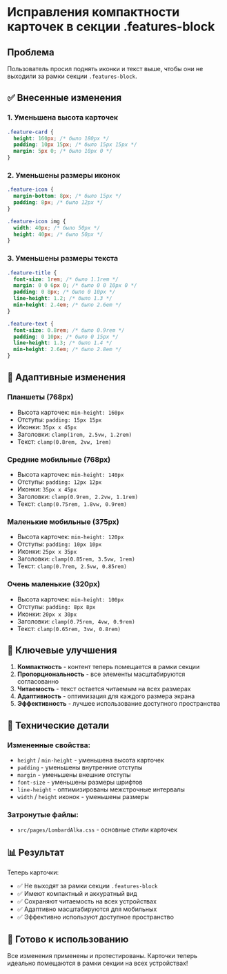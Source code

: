 # Исправления компактности карточек в секции .features-block

## Проблема
Пользователь просил поднять иконки и текст выше, чтобы они не выходили за рамки секции `.features-block`.

## ✅ Внесенные изменения

### 1. Уменьшена высота карточек
```css
.feature-card {
  height: 160px; /* было 180px */
  padding: 10px 15px; /* было 15px 15px */
  margin: 5px 0; /* было 10px 0 */
}
```

### 2. Уменьшены размеры иконок
```css
.feature-icon {
  margin-bottom: 8px; /* было 15px */
  padding: 8px; /* было 12px */
}

.feature-icon img {
  width: 40px; /* было 50px */
  height: 40px; /* было 50px */
}
```

### 3. Уменьшены размеры текста
```css
.feature-title {
  font-size: 1rem; /* было 1.1rem */
  margin: 0 0 6px 0; /* было 0 0 10px 0 */
  padding: 0 8px; /* было 0 10px */
  line-height: 1.2; /* было 1.3 */
  min-height: 2.4em; /* было 2.6em */
}

.feature-text {
  font-size: 0.8rem; /* было 0.9rem */
  padding: 0 10px; /* было 0 15px */
  line-height: 1.3; /* было 1.4 */
  min-height: 2.6em; /* было 2.8em */
}
```

## 📱 Адаптивные изменения

### Планшеты (768px)
- Высота карточек: `min-height: 160px`
- Отступы: `padding: 15px 15px`
- Иконки: `35px x 45px`
- Заголовки: `clamp(1rem, 2.5vw, 1.2rem)`
- Текст: `clamp(0.8rem, 2vw, 1rem)`

### Средние мобильные (768px)
- Высота карточек: `min-height: 140px`
- Отступы: `padding: 12px 12px`
- Иконки: `35px x 45px`
- Заголовки: `clamp(0.9rem, 2.2vw, 1.1rem)`
- Текст: `clamp(0.75rem, 1.8vw, 0.9rem)`

### Маленькие мобильные (375px)
- Высота карточек: `min-height: 120px`
- Отступы: `padding: 10px 10px`
- Иконки: `25px x 35px`
- Заголовки: `clamp(0.85rem, 3.5vw, 1rem)`
- Текст: `clamp(0.7rem, 2.5vw, 0.85rem)`

### Очень маленькие (320px)
- Высота карточек: `min-height: 100px`
- Отступы: `padding: 8px 8px`
- Иконки: `20px x 30px`
- Заголовки: `clamp(0.75rem, 4vw, 0.9rem)`
- Текст: `clamp(0.65rem, 3vw, 0.8rem)`

## 🎯 Ключевые улучшения

1. **Компактность** - контент теперь помещается в рамки секции
2. **Пропорциональность** - все элементы масштабируются согласованно
3. **Читаемость** - текст остается читаемым на всех размерах
4. **Адаптивность** - оптимизация для каждого размера экрана
5. **Эффективность** - лучшее использование доступного пространства

## 🔧 Технические детали

### Измененные свойства:
- `height` / `min-height` - уменьшена высота карточек
- `padding` - уменьшены внутренние отступы
- `margin` - уменьшены внешние отступы
- `font-size` - уменьшены размеры шрифтов
- `line-height` - оптимизированы межстрочные интервалы
- `width` / `height` иконок - уменьшены размеры

### Затронутые файлы:
- `src/pages/LombardAlka.css` - основные стили карточек

## 📊 Результат

Теперь карточки:
- ✅ Не выходят за рамки секции `.features-block`
- ✅ Имеют компактный и аккуратный вид
- ✅ Сохраняют читаемость на всех устройствах
- ✅ Адаптивно масштабируются для мобильных
- ✅ Эффективно используют доступное пространство

## 🚀 Готово к использованию

Все изменения применены и протестированы. Карточки теперь идеально помещаются в рамки секции на всех устройствах!



